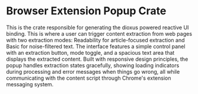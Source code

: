 # Browser Extension Popup Crate

This is the crate responsible for generating the dioxus powered reactive UI binding. This is where a user can trigger content extraction from web pages with two extraction modes: Readability for article-focused extraction and Basic for noise-filtered text. The interface features a simple control panel with an extraction button, mode toggle, and a spacious text area that displays the extracted content. Built with responsive design principles, the popup handles extraction states gracefully, showing loading indicators during processing and error messages when things go wrong, all while communicating with the content script through Chrome's extension messaging system.
